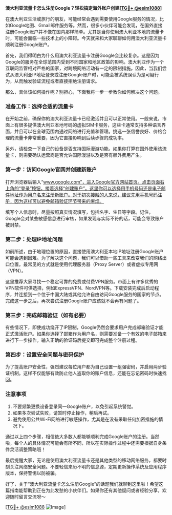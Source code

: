 **澳大利亚流量卡怎么注册Google？轻松搞定海外账户创建[[TG💪+ @esim1088](https://t.me/s/esim1088)]**

在澳大利亚生活或旅行的朋友，可能经常会遇到需要使用Google服务的情况，比如Google地图、Gmail邮件服务等。然而，很多小伙伴可能会发现，在国外直接注册Google账户并不像在国内那样简单。尤其是当你使用澳大利亚本地的流量卡时，可能会面临一些技术上的小障碍。今天就来和大家聊聊如何用澳大利亚流量卡顺利注册Google账户。

首先，我们得明白为什么用澳大利亚流量卡注册Google会比较复杂。这是因为Google的服务在全球范围内受到不同国家和地区政策的影响。澳大利亚作为一个互联网监管相对严格的国家，对跨境网络活动有一定的限制措施。因此，当我们尝试从澳大利亚IP地址登录或注册Google账户时，可能会被系统误认为是可疑行为，从而触发验证流程或者直接拒绝注册请求。

那么，具体该如何操作呢？别担心，下面我将一步一步教你如何解决这个问题。

### **准备工作：选择合适的流量卡**
在开始之前，确保你的澳大利亚流量卡已经激活并且可以正常使用。一般来说，市面上有很多提供澳大利亚本地号码的虚拟SIM卡服务，这些卡通常支持多种语言界面，并且可以在全球范围内通过网络进行充值和管理。挑选一张信誉良好、价格合理的流量卡非常重要，因为它直接影响到后续步骤的成功率。

另外，请检查一下自己的设备是否支持国际漫游功能。如果你打算在国外使用该流量卡，则需要确认运营商是否允许国际漫游以及是否有额外费用产生。

### **第一步：访问Google官网并创建新账户**
打开浏览器后输入“www.google.com”，进入Google官方网站首页。点击页面右上角的“登录”按钮，接着选择“创建账户”。这里你可以选择用手机号码还是电子邮件地址作为用户名来注册新账户。对于初次接触的人来说，建议先用手机号码注册，因为这样可以避免邮箱验证环节带来的麻烦。

填写个人信息时，尽量按照真实情况填写，包括名字、生日等字段。记住，Google会对某些敏感信息进行审核，如果发现与实际不符的话，可能会导致账户被封禁。

### **第二步：处理IP地址问题**
如前所述，由于地理位置的原因，直接使用澳大利亚本地IP地址注册Google账户可能会遇到困难。为了解决这个问题，我们可以借助一些工具来改变我们的网络出口位置。最常见的方式就是使用代理服务器（Proxy Server）或者虚拟专用网（VPN）。

这里推荐大家寻找一个稳定可靠的免费或付费VPN服务。市面上有许多优秀的VPN软件可供选择，例如ExpressVPN、NordVPN等。下载安装完成后启动程序，并连接到一个位于中国大陆或其他允许自由访问Google服务的国家的节点。完成这一步之后，再次尝试注册Google账户应该就不会再有问题了。

### **第三步：完成邮箱验证（如有必要）**
有些情况下，即使成功绕开了IP限制，Google仍然会要求用户完成邮箱验证才能正式激活账户。如果你选择了邮箱作为用户名，则需要准备一个有效的电子邮箱来进行下一步操作。输入正确的验证码后提交即可完成整个注册过程。

### **第四步：设置安全问题与密码保护**
为了提高账户安全性，强烈建议每位用户都为自己设置一组强密码，并启用两步验证机制。这样不仅能够有效防止他人盗取你的账户信息，还能在忘记密码时快速找回。

### **注意事项**
1. 不要频繁更换设备登录同一Google账户，以免引起系统警觉。
2. 如果多次尝试失败，请暂时停止操作，稍后再试。
3. 避免使用公共Wi-Fi网络进行敏感操作，尤其是在没有采取任何加密措施的情况下。

通过以上四个步骤，相信绝大多数人都能够顺利完成Google账户的注册。当然啦，每个人的具体情况可能会有所不同，所以在实际操作过程中还需要根据自身条件灵活调整策略哦！

最后提醒大家，无论是使用澳大利亚流量卡还是其他类型的移动网络服务，都要时刻关注网络安全问题。不要轻信来历不明的信息源，定期更新操作系统及应用程序版本，保持警惕以防被骗。

好了，关于“澳大利亚流量卡怎么注册Google”的话题我们就聊到这里啦！希望这篇指南能帮助到正在为此发愁的小伙伴们。如果你还有其他疑问或者经验分享，欢迎随时留言交流呀～ 

[[TG💪+ @esim1088](https://t.me/s/esim1088) ![Image](https://i.postimg.cc/4NQfJmqS/Snipaste-2025-05-13-00-14-12.png)]